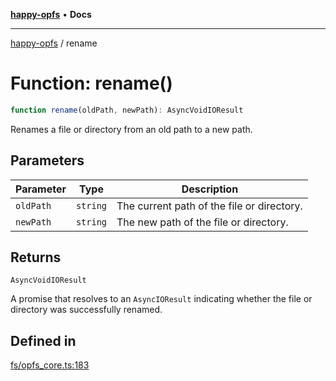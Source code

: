[**happy-opfs**](../README.md) • **Docs**

***

[happy-opfs](../README.md) / rename

# Function: rename()

```ts
function rename(oldPath, newPath): AsyncVoidIOResult
```

Renames a file or directory from an old path to a new path.

## Parameters

| Parameter | Type | Description |
| ------ | ------ | ------ |
| `oldPath` | `string` | The current path of the file or directory. |
| `newPath` | `string` | The new path of the file or directory. |

## Returns

`AsyncVoidIOResult`

A promise that resolves to an `AsyncIOResult` indicating whether the file or directory was successfully renamed.

## Defined in

[fs/opfs\_core.ts:183](https://github.com/JiangJie/happy-opfs/blob/a4847fb43bf2d37df760679e172324cb91fbf2ca/src/fs/opfs_core.ts#L183)
